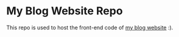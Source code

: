 # My Blog Website Repo

This repo is used to host the front-end code of [my blog website](https://ww.m0rtzz.com) :).
